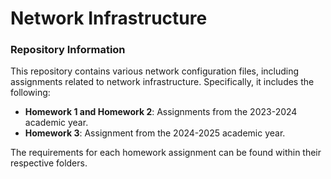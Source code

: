 # Network Infrastructure

### Repository Information

This repository contains various network configuration files, including assignments related to network infrastructure. Specifically, it includes the following:

- **Homework 1 and Homework 2**: Assignments from the 2023-2024 academic year.
- **Homework 3**: Assignment from the 2024-2025 academic year.

The requirements for each homework assignment can be found within their respective folders.
